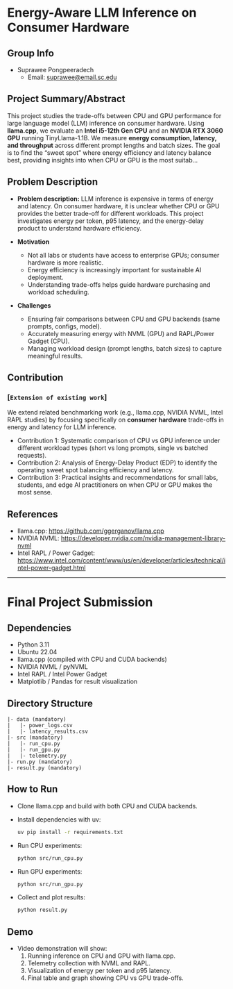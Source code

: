 # Energy-Aware LLM Inference on Consumer Hardware

## Group Info
- Suprawee Pongpeeradech  
  - Email: suprawee@email.sc.edu  

## Project Summary/Abstract
This project studies the trade-offs between CPU and GPU performance for large language model (LLM) inference on consumer hardware. Using **llama.cpp**, we evaluate an **Intel i5-12th Gen CPU** and an **NVIDIA RTX 3060 GPU** running TinyLlama-1.1B. We measure **energy consumption, latency, and throughput** across different prompt lengths and batch sizes. The goal is to find the “sweet spot” where energy efficiency and latency balance best, providing insights into when CPU or GPU is the most suitab...

## Problem Description
- **Problem description:** LLM inference is expensive in terms of energy and latency. On consumer hardware, it is unclear whether CPU or GPU provides the better trade-off for different workloads. This project investigates energy per token, p95 latency, and the energy-delay product to understand hardware efficiency.

- **Motivation**
  - Not all labs or students have access to enterprise GPUs; consumer hardware is more realistic.  
  - Energy efficiency is increasingly important for sustainable AI deployment.  
  - Understanding trade-offs helps guide hardware purchasing and workload scheduling.  

- **Challenges**
  - Ensuring fair comparisons between CPU and GPU backends (same prompts, configs, model).  
  - Accurately measuring energy with NVML (GPU) and RAPL/Power Gadget (CPU).  
  - Managing workload design (prompt lengths, batch sizes) to capture meaningful results.  

## Contribution
### [`Extension of existing work`]
We extend related benchmarking work (e.g., llama.cpp, NVIDIA NVML, Intel RAPL studies) by focusing specifically on **consumer hardware** trade-offs in energy and latency for LLM inference.

- Contribution 1: Systematic comparison of CPU vs GPU inference under different workload types (short vs long prompts, single vs batched requests).  
- Contribution 2: Analysis of Energy-Delay Product (EDP) to identify the operating sweet spot balancing efficiency and latency.  
- Contribution 3: Practical insights and recommendations for small labs, students, and edge AI practitioners on when CPU or GPU makes the most sense.  

## References
- llama.cpp: https://github.com/ggerganov/llama.cpp  
- NVIDIA NVML: https://developer.nvidia.com/nvidia-management-library-nvml  
- Intel RAPL / Power Gadget: https://www.intel.com/content/www/us/en/developer/articles/technical/intel-power-gadget.html  

---

# Final Project Submission  

## Dependencies
- Python 3.11  
- Ubuntu 22.04  
- llama.cpp (compiled with CPU and CUDA backends)  
- NVIDIA NVML / pyNVML  
- Intel RAPL / Intel Power Gadget  
- Matplotlib / Pandas for result visualization  

## Directory Structure
```
|- data (mandatory)
|   |- power_logs.csv
|   |- latency_results.csv
|- src (mandatory)
|   |- run_cpu.py
|   |- run_gpu.py
|   |- telemetry.py
|- run.py (mandatory)
|- result.py (mandatory)
```

## How to Run
- Clone llama.cpp and build with both CPU and CUDA backends.  
- Install dependencies with uv:  
  ```bash
  uv pip install -r requirements.txt
  ```  

- Run CPU experiments:  
  ```bash
  python src/run_cpu.py
  ```  

- Run GPU experiments:  
  ```bash
  python src/run_gpu.py
  ```  

- Collect and plot results:  
  ```bash
  python result.py
  ```  

## Demo
- Video demonstration will show:  
  1. Running inference on CPU and GPU with llama.cpp.  
  2. Telemetry collection with NVML and RAPL.  
  3. Visualization of energy per token and p95 latency.  
  4. Final table and graph showing CPU vs GPU trade-offs.  

